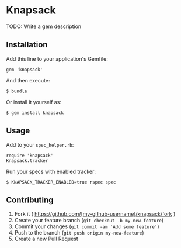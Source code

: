 # Knapsack

TODO: Write a gem description

## Installation

Add this line to your application's Gemfile:

    gem 'knapsack'

And then execute:

    $ bundle

Or install it yourself as:

    $ gem install knapsack

## Usage

Add to your `spec_helper.rb`:

    require 'knapsack'
    Knapsack.tracker

Run your specs with enabled tracker:

    $ KNAPSACK_TRACKER_ENABLED=true rspec spec

## Contributing

1. Fork it ( https://github.com/[my-github-username]/knapsack/fork )
2. Create your feature branch (`git checkout -b my-new-feature`)
3. Commit your changes (`git commit -am 'Add some feature'`)
4. Push to the branch (`git push origin my-new-feature`)
5. Create a new Pull Request
